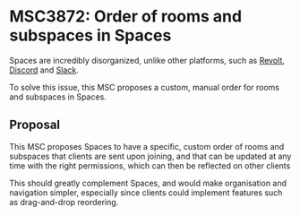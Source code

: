 # MSC3872: Order of rooms and subspaces in Spaces

Spaces are incredibly disorganized, unlike other platforms, such as [Revolt](https://revolt.chat), [Discord](https://discord.com) and [Slack](https://slack.com).

To solve this issue, this MSC proposes a custom, manual order for rooms and subspaces in Spaces.

## Proposal

This MSC proposes Spaces to have a specific, custom order of rooms and subspaces that clients are sent upon joining, and that can be updated at any time with the right permissions, which can then be reflected on other clients

This should greatly complement Spaces, and would make organisation and navigation simpler, especially since clients could implement features such as drag-and-drop reordering.

<!-- This entire file's contents and all commits (including bc589d8fad66f954363bc72188cb71564c1922f2) are Signed-off-by: Alex LeBlanc <alexsour@protonmail.com> -->
